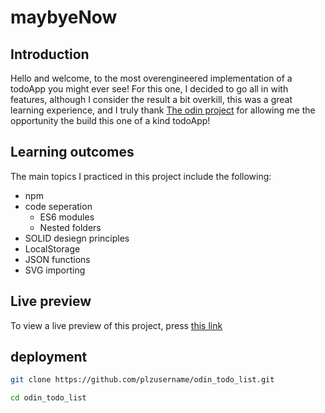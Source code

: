# maybyeNow

## Introduction

Hello and welcome, to the most overengineered implementation of a todoApp you might ever see! For this one, I decided to go all in with features, although I consider the result a bit overkill, this was a great learning experience, and I truly thank [The odin project](https://www.theodinproject.com/) for allowing me the opportunity the build this one of a kind todoApp!

## Learning outcomes

The main topics I practiced in this project include the following:

- npm
- code seperation
    - ES6 modules
    - Nested folders
- SOLID desiegn principles
- LocalStorage
- JSON functions
- SVG importing

## Live preview

To view a live preview of this project, press [this link](https://plzusername.github.io/odin_todo_list.com)

## deployment

```bash
git clone https://github.com/plzusername/odin_todo_list.git

cd odin_todo_list
```